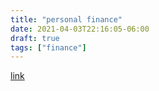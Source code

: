 ```yaml
---
title: "personal finance"
date: 2021-04-03T22:16:05-06:00
draft: true
tags: ["finance"]
---
```


[link](https://www.reddit.com/r/personalfinance/wiki/index)
